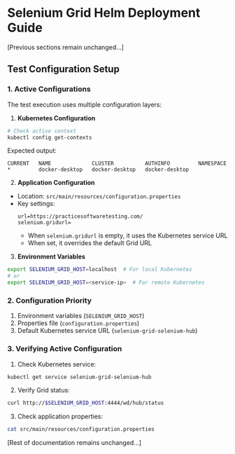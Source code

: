 # Selenium Grid Helm Deployment Guide

[Previous sections remain unchanged...]

## Test Configuration Setup

### 1. Active Configurations

The test execution uses multiple configuration layers:

1. **Kubernetes Configuration**
```bash
# Check active context
kubectl config get-contexts
```
Expected output:
```
CURRENT   NAME             CLUSTER          AUTHINFO         NAMESPACE
*         docker-desktop   docker-desktop   docker-desktop   
```

2. **Application Configuration**
- Location: `src/main/resources/configuration.properties`
- Key settings:
  ```properties
  url=https://practicesoftwaretesting.com/
  selenium.gridurl=
  ```
  - When `selenium.gridurl` is empty, it uses the Kubernetes service URL
  - When set, it overrides the default Grid URL

3. **Environment Variables**
```bash
export SELENIUM_GRID_HOST=localhost  # For local Kubernetes
# or
export SELENIUM_GRID_HOST=<service-ip>  # For remote Kubernetes
```

### 2. Configuration Priority

1. Environment variables (`SELENIUM_GRID_HOST`)
2. Properties file (`configuration.properties`)
3. Default Kubernetes service URL (`selenium-grid-selenium-hub`)

### 3. Verifying Active Configuration

1. Check Kubernetes service:
```bash
kubectl get service selenium-grid-selenium-hub
```

2. Verify Grid status:
```bash
curl http://$SELENIUM_GRID_HOST:4444/wd/hub/status
```

3. Check application properties:
```bash
cat src/main/resources/configuration.properties
```

[Rest of documentation remains unchanged...]
